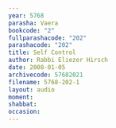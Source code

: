 ```yaml
---
year: 5768
parasha: Vaera
bookcode: "2"
fullparashacode: "202"
parashacode: "202"
title: Self Control
author: Rabbi Eliezer Hirsch
date: 2008-01-05
archivecode: 57682021
filename: 5768-202-1
layout: audio
moment: 
shabbat: 
occasion: 
---
```

